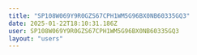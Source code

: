 ```yaml
---
title: "SP108W069Y9R0GZS67CPH1WM5G96BX0NB60335GQ3"
date: 2025-01-22T18:10:31.186Z
user: SP108W069Y9R0GZS67CPH1WM5G96BX0NB60335GQ3
layout: "users"
---
```

    
